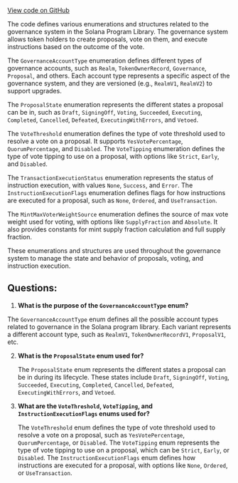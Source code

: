 [View code on GitHub](https://github.com/solana-labs/solana-program-library/governance/program/src/state/enums.rs)

The code defines various enumerations and structures related to the governance system in the Solana Program Library. The governance system allows token holders to create proposals, vote on them, and execute instructions based on the outcome of the vote.

The `GovernanceAccountType` enumeration defines different types of governance accounts, such as `Realm`, `TokenOwnerRecord`, `Governance`, `Proposal`, and others. Each account type represents a specific aspect of the governance system, and they are versioned (e.g., `RealmV1`, `RealmV2`) to support upgrades.

The `ProposalState` enumeration represents the different states a proposal can be in, such as `Draft`, `SigningOff`, `Voting`, `Succeeded`, `Executing`, `Completed`, `Cancelled`, `Defeated`, `ExecutingWithErrors`, and `Vetoed`.

The `VoteThreshold` enumeration defines the type of vote threshold used to resolve a vote on a proposal. It supports `YesVotePercentage`, `QuorumPercentage`, and `Disabled`. The `VoteTipping` enumeration defines the type of vote tipping to use on a proposal, with options like `Strict`, `Early`, and `Disabled`.

The `TransactionExecutionStatus` enumeration represents the status of instruction execution, with values `None`, `Success`, and `Error`. The `InstructionExecutionFlags` enumeration defines flags for how instructions are executed for a proposal, such as `None`, `Ordered`, and `UseTransaction`.

The `MintMaxVoterWeightSource` enumeration defines the source of max vote weight used for voting, with options like `SupplyFraction` and `Absolute`. It also provides constants for mint supply fraction calculation and full supply fraction.

These enumerations and structures are used throughout the governance system to manage the state and behavior of proposals, voting, and instruction execution.
## Questions: 
 1. **What is the purpose of the `GovernanceAccountType` enum?**

   The `GovernanceAccountType` enum defines all the possible account types related to governance in the Solana program library. Each variant represents a different account type, such as `RealmV1`, `TokenOwnerRecordV1`, `ProposalV1`, etc.

2. **What is the `ProposalState` enum used for?**

   The `ProposalState` enum represents the different states a proposal can be in during its lifecycle. These states include `Draft`, `SigningOff`, `Voting`, `Succeeded`, `Executing`, `Completed`, `Cancelled`, `Defeated`, `ExecutingWithErrors`, and `Vetoed`.

3. **What are the `VoteThreshold`, `VoteTipping`, and `InstructionExecutionFlags` enums used for?**

   The `VoteThreshold` enum defines the type of vote threshold used to resolve a vote on a proposal, such as `YesVotePercentage`, `QuorumPercentage`, or `Disabled`. The `VoteTipping` enum represents the type of vote tipping to use on a proposal, which can be `Strict`, `Early`, or `Disabled`. The `InstructionExecutionFlags` enum defines how instructions are executed for a proposal, with options like `None`, `Ordered`, or `UseTransaction`.